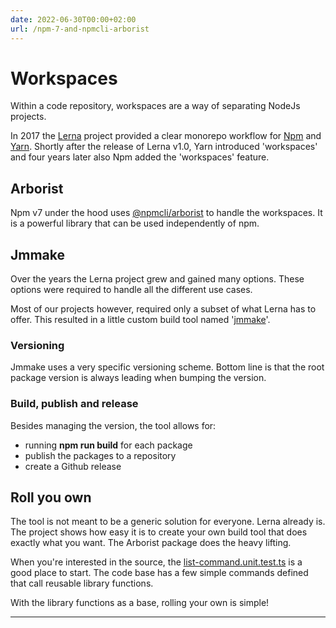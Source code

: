 ```yaml
---
date: 2022-06-30T00:00+02:00
url: /npm-7-and-npmcli-arborist
---
```

# Workspaces

Within a code repository, workspaces are a way of separating NodeJs projects.

In 2017 the [Lerna](https://lerna.js.org) project provided a clear monorepo workflow for [Npm](https://www.npmjs.com) and [Yarn](https://yarnpkg.com). Shortly after the release of Lerna v1.0, Yarn introduced 'workspaces' and four years later also Npm added the 'workspaces' feature.

## Arborist

Npm v7 under the hood uses [@npmcli/arborist](https://www.npmjs.com/package/@npmcli/arborist) to handle the workspaces. It is a powerful library that can be used independently of npm.

## Jmmake

Over the years the Lerna project grew and gained many options. These options were required to handle all the different use cases.

Most of our projects however, required only a subset of what Lerna has to offer. This resulted in a little custom build tool named '[jmmake](https://github.com/jaccomeijer/jmmake)'.

### Versioning

Jmmake uses a very specific versioning scheme. Bottom line is that the root package version is always leading when bumping the version.

### Build, publish and release

Besides managing the version, the tool allows for:

* running **npm run build** for each package
* publish the packages to a repository
* create a Github release

## Roll you own

The tool is not meant to be a generic solution for everyone. Lerna already is. The project shows how easy it is to create your own build tool that does exactly what you want. The Arborist package does the heavy lifting.

When you're interested in the source, the [list-command.unit.test.ts](https://github.com/jaccomeijer/jmmake/blob/main/src/commands/list-command/list-command.unit.test.ts) is a good place to start. The code base has a few simple commands defined that call reusable library functions.

With the library functions as a base, rolling your own is simple!

---